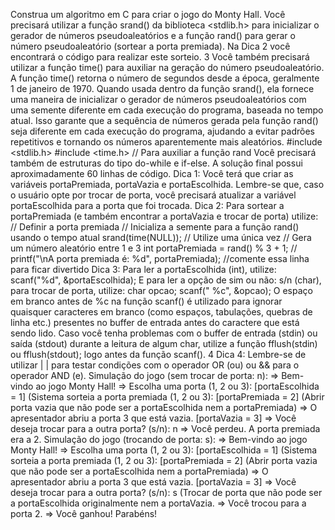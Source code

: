 Construa um algoritmo em C para criar o jogo do Monty Hall. Você precisará utilizar a
função srand() da biblioteca <stdlib.h> para inicializar o gerador de números
pseudoaleatórios e a função rand() para gerar o número pseudoaleatório (sortear a porta
premiada). Na Dica 2 você encontrará o código para realizar este sorteio.
3
Você também precisará utilizar a função time() para auxiliar na geração do número
pseudoaleatório. A função time() retorna o número de segundos desde a época,
geralmente 1 de janeiro de 1970. Quando usada dentro da função srand(), ela fornece
uma maneira de inicializar o gerador de números pseudoaleatórios com uma semente
diferente em cada execução do programa, baseada no tempo atual. Isso garante que a
sequência de números gerada pela função rand() seja diferente em cada execução do
programa, ajudando a evitar padrões repetitivos e tornando os números aparentemente
mais aleatórios.
#include <stdlib.h>
#include <time.h> // Para auxiliar a função rand
Você precisará também de estruturas do tipo do-while e if-else. A solução final possui
aproximadamente 60 linhas de código.
Dica 1: Você terá que criar as variáveis portaPremiada, portaVazia e portaEscolhida.
Lembre-se que, caso o usuário opte por trocar de porta, você precisará atualizar a
variável portaEscolhida para a porta que foi trocada.
Dica 2: Para sortear a portaPremiada (e também encontrar a portaVazia e trocar de
porta) utilize:
// Definir a porta premiada
// Inicializa a semente para a função rand() usando o tempo atual
srand(time(NULL)); // Utilize uma única vez
// Gera um número aleatório entre 1 e 3
int portaPremiada = rand() % 3 + 1;
// printf("\nA porta premiada é: %d", portaPremiada); //comente essa
linha para ficar divertido
Dica 3: Para ler a portaEscolhida (int), utilize:
scanf("%d", &portaEscolhida);
E para ler a opção de sim ou não: s/n (char), para trocar de porta, utilize:
char opcao;
scanf(" %c", &opcao);
O espaço em branco antes de %c na função scanf() é utilizado para ignorar quaisquer
caracteres em branco (como espaços, tabulações, quebras de linha etc.) presentes no
buffer de entrada antes do caractere que está sendo lido. Caso você tenha problemas
com o buffer de entrada (stdin) ou saída (stdout) durante a leitura de algum char, utilize
a função fflush(stdin) ou fflush(stdout); logo antes da função scanf().
4
Dica 4: Lembre-se de utilizar | | para testar condições com o operador OR (ou) ou &&
para o operador AND (e).
Simulação do jogo (sem trocar de porta: n):
=> Bem-vindo ao jogo Monty Hall!
=> Escolha uma porta (1, 2 ou 3): [portaEscolhida = 1]
(Sistema sorteia a porta premiada (1, 2 ou 3): [portaPremiada = 2]
(Abrir porta vazia que não pode ser a portaEscolhida nem a portaPremiada)
=> O apresentador abriu a porta 3 que está vazia. [portaVazia = 3]
=> Você deseja trocar para a outra porta? (s/n): n
=> Você perdeu. A porta premiada era a 2.
Simulação do jogo (trocando de porta: s):
=> Bem-vindo ao jogo Monty Hall!
=> Escolha uma porta (1, 2 ou 3): [portaEscolhida = 1]
(Sistema sorteia a porta premiada (1, 2 ou 3): [portaPremiada = 2]
(Abrir porta vazia que não pode ser a portaEscolhida nem a portaPremiada)
=> O apresentador abriu a porta 3 que está vazia. [portaVazia = 3]
=> Você deseja trocar para a outra porta? (s/n): s
(Trocar de porta que não pode ser a portaEscolhida originalmente nem a portaVazia.
=> Você trocou para a porta 2.
=> Você ganhou! Parabéns!
